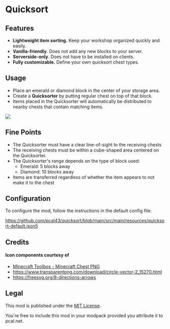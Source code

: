 # Quicksort
 
## Features
* **Lightweight item sorting.** Keep your workshop organized quickly and easily.
* **Vanilla-friendly**.         Does not add any new blocks to your server.
* **Serverside-only**.          Does not have to be installed on clients.
* **Fully customizable.**       Define your own quicksort chest types.

## Usage
* Place an emerald or diamond block in the center of your storage area.
* Create a **Quicksorter** by putting regular chest on top of that block.
* Items placed in the Quicksorter will automatically be distributed to nearby chests that contain matching items.

![](https://github.com/pcal43/quicksort/raw/main/etc/quicksort-demo2.gif)


## Fine Points
* The Quicksorter must have a clear line-of-sight to the receiving chests
* The receiving chests must be within a cube-shaped area centered on the Quicksorter.  
* The Quicksorter's range depends on the type of block used:
  * Emerald: 5 blocks away
  * Diamond: 10 blocks away
* Items are transferred regardless of whether the item appears to not make it to the chest

## Configuration

To configure the mod, follow the instructions in the default config file:

https://github.com/pcal43/quicksort/blob/main/src/main/resources/quicksort-default.json5

## Credits

#### Icon components courtesy of 
* <a href="https://flyclipart.com/minecraft-toolbox-minecraft-chest-png-50783">Minecraft Toolbox - Minecraft Chest PNG</a>
* https://www.transparentpng.com/download/circle-vector-2_15270.html
* https://freesvg.org/8-directions-arrows

## Legal

This mod is published under the [MIT License](LICENSE).

You're free to include this mod in your modpack provided you attribute it to pcal.net.
